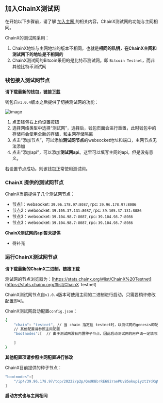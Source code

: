 ## 加入ChainX测试网

在开始以下步骤前，请了解 [加入主网 ](Join-ChainX-Mainnet) 的相关内容，ChainX测试网的功能与主网相同。

ChainX的测试网采用：

1. ChainX地址与主网地址的版本不相同，也就是**相同的私钥，在ChainX主网和测试网下的地址是不相同的**
2. ChainX测试网的Bitcoin采用的是比特币测试网，即 `Bitcoin Testnet`，而非其他比特币测试网

### 钱包接入测试网节点

**请下载最新的钱包，链接[下载](https://github.com/chainx-org/chainx-wallet/releases)**

钱包自`v1.0.4`版本之后提供了切换测试网的功能：

![image](https://user-images.githubusercontent.com/5023721/62120182-ae257c00-b2f3-11e9-9e5e-b2c1e65ee0f1.png)

1. 点击钱包右上角设置按钮
2. 选择网络类型中选择“测试网”，选择后，钱包页面会进行重置，此时钱包中的存储将会使用全新的存储，和主网存储隔离
3. 点击“添加节点”，可以添加**测试网节点**的websocket地址和端口，主网节点无法添加
4. 点击“添加api”，可以添加**测试网api**。这里可以填写主网的api，但是没有意义。

若设置节点成功，则该钱包正常使用测试网。

### ChainX 提供的测试网节点

ChainX当前提供了几个测试网节点：

* 节点1：websocket: `39.96.178.97:8087`,  rpc: `39.96.178.97:8086`
* 节点2：websocket: `39.105.37.131:8087`,  rpc: `39.105.37.131:8086`
* 节点3：websocket: `39.104.98.7:8087`,  rpc: `39.104.98.7:8086`
* 节点3：websocket: `39.104.98.7:8087`,  rpc: `39.104.98.7:8086`

**ChainX测试网的api暂未提供**

* 待补充

### 运行ChainX测试网节点

**请下载最新的ChainX二进制，链接[下载](https://github.com/chainx-org/ChainX/releases)**

测试网的节点浏览器为：[https://stats.chainx.org/#list/ChainX%20Testnet](https://stats.chainx.org/#list/ChainX Testnet)

ChainX测试网节点自`v1.0.4`版本可使用主网的二进制进行启动，只需要稍许修改配置即可。

ChainX测试网启动配置`config.json`：

```bash
{
	"chain": "testnet", // 当 chain 指定位 testnet时，以测试网的genesis即配置启动节点
	// 其他配置请参照主网配置
	"bootnodes":[  // 由于测试网没有内置种子节点，因此启动测试网的用户请一定填写测试网的种子
	
	]
}
```

**其他配置项请参照主网配置进行修改**

ChainX目前提供的种子节点：

```bash
"bootnodes":[
	"/ip4/39.96.178.97/tcp/20222/p2p/QmUKBbrRE682raePUvB5okupiyzt1YdXq9GroXFZRNAwGS"
]
```

**启动方式也与主网相同**


